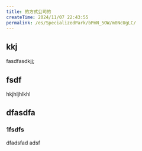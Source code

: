 ```yaml
---
title: 的方式公司的
createTime: 2024/11/07 22:43:55
permalink: /es/SpecializedPark/bPmN_5OW/m0NcUgLC/
---
```


## kkj 
fasdfasdkjj;


## fsdf 


hkjhljhlkhl


## dfasdfa 

### 1fsdfs

dfadsfad adsf